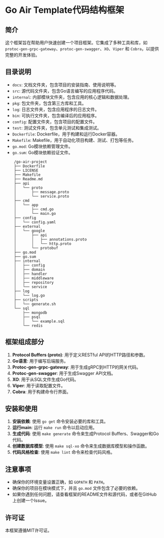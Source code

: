# Go Air Template代码结构框架

## 简介

这个框架旨在帮助用户快速创建一个项目框架。它集成了多种工具和库，如 `protoc-gen-grpc-gateway`、`protoc-gen-swagger`、`XO`、`Viper` 和 `Cobra`，以提供完整的开发体验。

## 目录说明

- `docs`: 文档文件夹，包含项目的安装指南、使用说明等。
- `src`: 源代码文件夹，包含Go语言编写的应用程序代码。
- `internal`: 内部模块文件夹，包含应用的核心逻辑和数据处理。
- `pkg`: 包文件夹，包含第三方库和工具。
- `log`: 日志文件夹，包含应用程序的日志文件。
- `bin`: 可执行文件夹，包含编译后的应用程序。
- `config`: 配置文件夹，包含项目的配置文件。
- `test`: 测试文件夹，包含单元测试和集成测试。
- `Dockerfile`: Dockerfile，用于构建和运行Docker容器。
- `Makefile`: Makefile，用于自动化项目构建、测试、打包等任务。
- `go.mod`: Go模块依赖管理文件。
- `go.sum`: Go模块依赖验证文件。

```
    /go-air-project
    ├── Dockerfile
    ├── LICENSE
    ├── Makefile
    ├── Readme.md
    ├── api
    │   └── proto
    │       ├── message.proto
    │       └── service.proto
    ├── cmd
    │   └── app
    │       ├── cmd.go
    │       └── main.go
    ├── config
    │   └── config.yaml
    ├── external
    │   └── google
    │       ├── api
    │       │   ├── annotations.proto
    │       │   └── http.proto
    │       └── protobuf
    ├── go.mod
    ├── go.sum
    ├── internal
    │   ├── config
    │   ├── domain
    │   ├── handler
    │   ├── middleware
    │   ├── repository
    │   └── service
    ├── log
    │   └── log.go
    ├── scripts
    │   └── generate.sh
    └── sql
        ├── mongodb
        ├── psql
        │   └── example.sql
        └── redis
```

## 框架组成部分

1. **Protocol Buffers (proto)**: 用于定义RESTful API的HTTP路径和参数。
2. **Go语言**: 用于编写后端服务。
3. **Protoc-gen-grpc-gateway**: 用于生成gRPC到HTTP的网关代码。
4. **Protoc-gen-swagger**: 用于生成Swagger API文档。
5. **XO**: 用于从SQL文件生成Go代码。
6. **Viper**: 用于读取配置文件。
7. **Cobra**: 用于构建命令行界面。

## 安装和使用

1. **安装依赖**: 使用 `go get` 命令安装必要的库和工具。
2. **运行main**: 运行 `make run` 命令以启动应用。
3. **生成代码**: 使用 `make generate` 命令来生成Protocol Buffers、Swagger和Go代码。
4. **创建数据库模型**: 使用 `make sql-xo` 命令来生成数据库模型和操作函数。
5. **代码风格检查**: 使用 `make lint` 命令来检查代码风格。

## 注意事项

- 确保你的环境变量设置正确，如 `GOPATH` 和 `PATH`。
- 确保你的项目在模块模式下，并且 `go.mod` 文件包含了必要的依赖。
- 如果你遇到任何问题，请查看框架的README文件和源代码，或者在GitHub上创建一个Issue。

## 许可证

本框架遵循MIT许可证。
